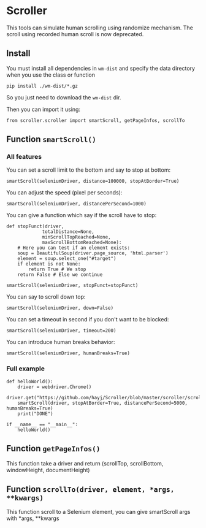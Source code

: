 
# Scroller

This tools can simulate human scrolling using randomize mechanism. The scroll using recorded human scroll is now deprecated.

## Install

You must install all dependencies in `wm-dist` and specify the data directory when you use the class or function

    pip install ./wm-dist/*.gz

So you just need to download the `wm-dist` dir.

Then you can import it using:

    from scroller.scroller import smartScroll, getPageInfos, scrollTo

## Function `smartScroll()`

### All features

You can set a scroll limit to the bottom and say to stop at bottom:

    smartScroll(seleniumDriver, distance=100000, stopAtBorder=True)

You can adjust the speed (pixel per seconds):

	smartScroll(seleniumDriver, distancePerSecond=1000)

You can give a function which say if the scroll have to stop:

	def stopFunct(driver,
	             totalDistance=None,
	             minScrollTopReached=None,
	             maxScrollBottomReached=None):
		# Here you can test if an element exists:
		soup = BeautifulSoup(driver.page_source, 'html.parser')
		element = soup.select_one("#target")
		if element is not None:
			return True # We stop
		return False # Else we continue

	smartScroll(seleniumDriver, stopFunct=stopFunct)

You can say to scroll down top:

	smartScroll(seleniumDriver, down=False)

You can set a timeout in second if you don't want to be blocked:

	smartScroll(seleniumDriver, timeout=200)

You can introduce human breaks behavior:

	smartScroll(seleniumDriver, humanBreaks=True)

### Full example

	def helloWorld():
	    driver = webdriver.Chrome()
	    driver.get("https://github.com/hayj/Scroller/blob/master/scroller/scroller.py")
	    smartScroll(driver, stopAtBorder=True, distancePerSecond=5000, humanBreaks=True)
	    print("DONE")

	if __name__ == "__main__":
	    helloWorld()

## Function `getPageInfos()`

This function take a driver and return (scrollTop, scrollBottom, windowHeight, documentHeight)

## Function `scrollTo(driver, element, *args, **kwargs)`

This function scroll to a Selenium element, you can give smartScroll args with *args, **kwargs